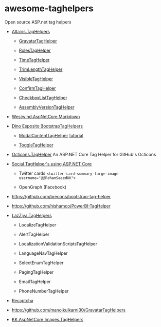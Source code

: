 # awesome-taghelpers
Open source ASP.net tag helpers

- [Altairis.TagHelpers](https://github.com/ridercz/Altairis.TagHelpers)

   - [GravatarTagHelper](https://github.com/ridercz/Altairis.TagHelpers/wiki/GravatarTagHelper)
 
   - [RolesTagHelper](https://github.com/ridercz/Altairis.TagHelpers/wiki/RolesTagHelper)
 
   - [TimeTagHelper](https://github.com/ridercz/Altairis.TagHelpers/wiki/TimeTagHelper)
 
   - [TrimLengthTagHelper](https://github.com/ridercz/Altairis.TagHelpers/wiki/TrimLengthTagHelper)
 
   - [VisibleTagHelper](https://github.com/ridercz/Altairis.TagHelpers/wiki/VisibleTagHelper)
 
   - [ConfirmTagHelper](https://github.com/ridercz/Altairis.TagHelpers/wiki/ConfirmTagHelper)
 
   - [CheckboxListTagHelper](https://github.com/ridercz/Altairis.TagHelpers/wiki/CheckboxListTagHelper)
 
   - [AssemblyVersionTagHelper](https://github.com/ridercz/Altairis.TagHelpers/wiki/AssemblyVersionTagHelper)
 
- [Westwind.AspNetCore.Markdown](https://github.com/RickStrahl/Westwind.AspNetCore.Markdown)

- [Dino Esposito BootstrapTagHelpers](https://github.com/despos/ProgCore/blob/master/Src/Ch06/BootstrapTagHelpers)

   - [ModalContentTagHelper](https://github.com/despos/ProgCore/blob/master/Src/Ch06/BootstrapTagHelpers/Common/ModalContentTagHelper.cs) [tutorial](https://www.red-gate.com/simple-talk/dotnet/asp-net/asp-net-core-tag-helpers-bootstrap/)
   
   - [ToggleTagHelper](https://github.com/despos/ProgCore/blob/master/Src/Ch06/BootstrapTagHelpers/Common/ToggleTagHelper.cs)

- [Octicons.TagHelper](https://github.com/alex-gausman/Octicons.TagHelper) An ASP.NET Core Tag Helper for GitHub's Octicons

- [Social TagHelper's using ASP.NET Core](https://github.com/Dotnet-Boxed/Framework#social-network-meta-tags)

   - Twitter cards `<twitter-card-summary-large-image username="@@RehanSaeedUK">`
   
   - OpenGraph (Facebook)

- https://github.com/brecons/bootstrap-tag-helper

- https://github.com/hishamco/PowerBI-TagHelper

- [LazZiya.TagHelpers](https://github.com/LazZiya/TagHelpers)

   - LocalizeTagHelper
 
   - AlertTagHelper
 
   - LocalizationValidationScriptsTagHelper
 
   - LanguageNavTagHelper
 
   - SelectEnumTagHelper
 
   - PagingTagHelper
 
   - EmailTagHelper
 
   - PhoneNumberTagHelper
 
- [Recaptcha](https://github.com/finoaker/reCAPTCHA)

- https://github.com/manojkulkarni30/GravatarTagHelpers

- [KK.AspNetCore.Images.TagHelpers](https://github.com/kirkone/KK.AspNetCore.Images)


 
